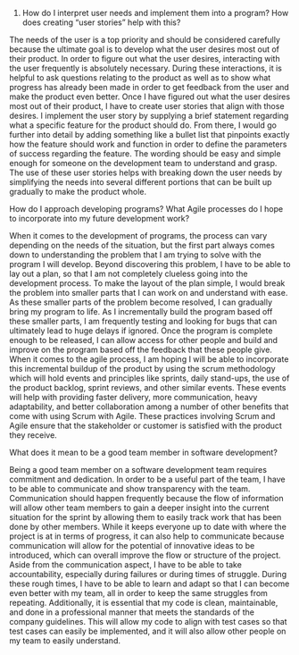 1. How do I interpret user needs and implement them into a program? How does creating “user stories” help with this?

The needs of the user is a top priority and should be considered carefully because the ultimate goal is to develop what the user desires most out of their product. In order to figure out what the user desires, interacting with the user frequently is absolutely necessary. During these interactions, it is helpful to ask questions relating to the product as well as to show what progress has already been made in order to get feedback from the user and make the product even better. Once I have figured out what the user desires most out of their product, I have to create user stories that align with those desires. I implement the user story by supplying a brief statement regarding what a specific feature for the product should do. From there, I would go further into detail by adding something like a bullet list that pinpoints exactly how the feature should work and function in order to define the parameters of success regarding the feature. The wording should be easy and simple enough for someone on the development team to understand and grasp. The use of these user stories helps with breaking down the user needs by simplifying the needs into several different portions that can be built up gradually to make the product whole.


How do I approach developing programs? What Agile processes do I hope to incorporate into my future development work?

When it comes to the development of programs, the process can vary depending on the needs of the situation, but the first part always comes down to understanding the problem that I am trying to solve with the program I will develop. Beyond discovering this problem, I have to be able to lay out a plan, so that I am not completely clueless going into the development process. To make the layout of the plan simple, I would break the problem into smaller parts that I can work on and understand with ease. As these smaller parts of the problem become resolved, I can gradually bring my program to life. As I incrementally build the program based off these smaller parts, I am frequently testing and looking for bugs that can ultimately lead to huge delays if ignored. Once the program is complete enough to be released, I can allow access for other people and build and improve on the program based off the feedback that these people give. When it comes to the agile process, I am hoping I will be able to incorporate this incremental buildup of the product by using the scrum methodology which will hold events and principles like sprints, daily stand-ups, the use of the product backlog, sprint reviews, and other similar events. These events will help with providing faster delivery, more communication, heavy adaptability, and better collaboration among a number of other benefits that come with using Scrum with Agile. These practices involving Scrum and Agile ensure that the stakeholder or customer is satisfied with the product they receive.


What does it mean to be a good team member in software development?

Being a good team member on a software development team requires commitment and dedication. In order to be a useful part of the team, I have to be able to communicate and show transparency with the team. Communication should happen frequently because the flow of information will allow other team members to gain a deeper insight into the current situation for the sprint by allowing them to easily track work that has been done by other members. While it keeps everyone up to date with where the project is at in terms of progress, it can also help to communicate because communication will allow for the potential of innovative ideas to be introduced, which can overall improve the flow or structure of the project. Aside from the communication aspect, I have to be able to take accountability, especially during failures or during times of struggle. During these rough times, I have to be able to learn and adapt so that I can become even better with my team, all in order to keep the same struggles from repeating. Additionally, it is essential that my code is clean, maintainable, and done in a professional manner that meets the standards of the company guidelines. This will allow my code to align with test cases so that test cases can easily be implemented, and it will also allow other people on my team to easily understand.
